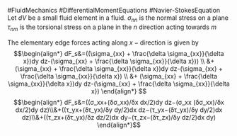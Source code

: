 #FluidMechanics #DifferentialMomentEquations #Navier-StokesEquation
Let $dV$ be a small fluid element in a fluid.
	$\sigma_{nn}$ is the normal stress on a plane 
	$\tau_{nm}$ is the torsional stress on a plane in the $n$ direction acting towards $m$

The elementary edge forces acting along $x-\text{direction}$ is given by 
$$\begin{align*}
dF_s&=((\sigma_{xx} + \frac{\delta \sigma_{xx}}{\delta x})dy dz-(\sigma_{xx} + \frac{\delta \sigma_{xx}}{\delta x})) \\
 &+ (\sigma_{xx} + \frac{\delta \sigma_{xx}}{\delta x})dy dz-(\sigma_{xx} + \frac{\delta \sigma_{xx}}{\delta x}) \\
&+ (\sigma_{xx} + \frac{\delta \sigma_{xx}}{\delta x})dy dz-(\sigma_{xx} + \frac{\delta \sigma_{xx}}{\delta x}) 
\end{align*}
$$
$$\begin{align*}
dF_s&=((σ_xx+(δσ_xx)/δx  dx/2)dy dz−(σ_xx  (δσ_xx)/δx  dx/2)dy dz)\\&+((τ_yx+(δτ_yx)/δy  dy/2)dx dz−(τ_yx−(δτ_yx)/δy  dy/2)dx dz)\\&+((τ_zx+(δτ_yx)/δz  dz/2)dx dy−(τ_zx−(δτ_zx)/δy  dz/2)dx dy)
\end{align*}$$

